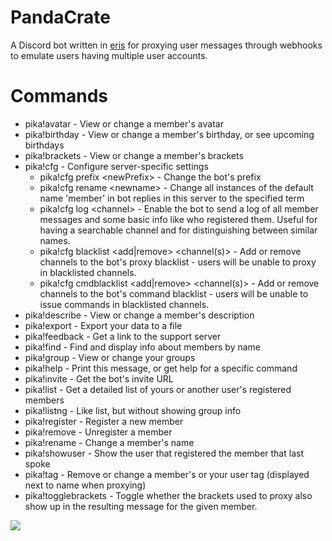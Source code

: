 # PandaCrate
A Discord bot written in <a href="https://github.com/abalabahaha/eris">eris</a> for proxying user messages through webhooks to emulate users having multiple user accounts.

# Commands
- pika!avatar  -  View or change a member's avatar
- pika!birthday  -  View or change a member's birthday, or see upcoming birthdays
- pika!brackets  -  View or change a member's brackets
- pika!cfg  -  Configure server-specific settings
  - pika!cfg prefix \<newPrefix> - Change the bot's prefix
  - pika!cfg rename \<newname> - Change all instances of the default name 'member' in bot replies in this server to the specified term
  - pika!cfg log \<channel> - Enable the bot to send a log of all member messages and some basic info like who registered them. Useful for having a searchable channel and for distinguishing between similar names.
  - pika!cfg blacklist <add|remove> <channel(s)> - Add or remove channels to the bot's proxy blacklist - users will be unable to proxy in blacklisted channels.
  - pika!cfg cmdblacklist <add|remove> <channel(s)> - Add or remove channels to the bot's command blacklist - users will be unable to issue commands in blacklisted channels.
- pika!describe  -  View or change a member's description
- pika!export - Export your data to a file
- pika!feedback  -  Get a link to the support server
- pika!find  -  Find and display info about members by name
- pika!group - View or change your groups
- pika!help  -  Print this message, or get help for a specific command
- pika!invite  -  Get the bot's invite URL
- pika!list  -  Get a detailed list of yours or another user's registered members
- pika!listng - Like list, but without showing group info
- pika!register  -  Register a new member
- pika!remove  -  Unregister a member
- pika!rename  -  Change a member's name
- pika!showuser  -  Show the user that registered the member that last spoke
- pika!tag  -  Remove or change a member's or your user tag (displayed next to name when proxying)
- pika!togglebrackets - Toggle whether the brackets used to proxy also show up in the resulting message for the given member.

[![](https://discord.com/api/guilds/774176483920707615/embed.png?style=banner4)](https://discord.gg/HQhGZsnYmk)

